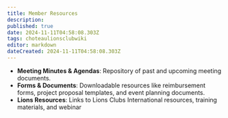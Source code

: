 ```yaml
---
title: Member Resources
description: 
published: true
date: 2024-11-11T04:58:08.303Z
tags: choteaulionsclubwiki
editor: markdown
dateCreated: 2024-11-11T04:58:08.303Z
---
```


- **Meeting Minutes & Agendas**: Repository of past and upcoming meeting documents.
- **Forms & Documents**: Downloadable resources like reimbursement forms, project proposal templates, and event planning documents.
- **Lions Resources**: Links to Lions Clubs International resources, training materials, and webinar